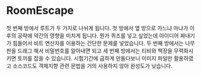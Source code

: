 # RoomEscape
첫 번째 방에서 루트가 두 가지로 나뉘게 됩니다.
첫 방에서 옆 방으로 가느냐 마냐가 이후의 공략에 약간의 영향을 미치게 됩니다.
뭔가 퀴즈를 넣고 싶었는데 아이디어 짜내기가 힘들어서 비트 연산자를 이용하는 간단한 문제를 넣었습니다.
두 번째 방에서는 나무판을 드래그 해서 비밀번호를 알아내면 되고 세 번째 방에서는 티비와 책장을 무력화시키면 토끼를 잡을 수 있습니다.
시험기간에 급하게 만들다보니 이미지 파일만 활용하였고 소스코드도 객체지향 관련 문법을 거의 사용하지 않아 완성도가 낮습니다.
